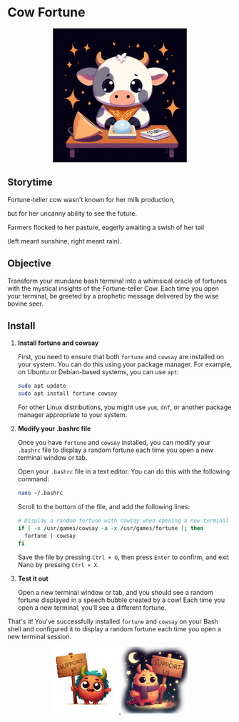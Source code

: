 # Cow Fortune

<div style="text-align:center;">
  <img src="https://github.com/Vitrua/images/blob/main/misc/cowfortune.jpg?raw=true" alt="misc" width="300" height="300">
</div>

## Storytime
Fortune-teller cow wasn't known for her milk production,

but for her uncanny ability to see the future. 

Farmers flocked to her pasture, eagerly awaiting a swish of her tail 

(left meant sunshine, right meant rain). 

## Objective

Transform your mundane bash terminal into a whimsical oracle of fortunes with the mystical insights of the Fortune-teller Cow. Each time you open your terminal, be greeted by a prophetic message delivered by the wise bovine seer.

## Install

1. **Install fortune and cowsay**
    
    First, you need to ensure that both `fortune` and `cowsay` are installed on your system. You can do this using your package manager. For example, on Ubuntu or Debian-based systems, you can use `apt`:
    
    ```bash
    sudo apt update
    sudo apt install fortune cowsay
    ```
    
    For other Linux distributions, you might use `yum`, `dnf`, or another package manager appropriate to your system.
    
2. **Modify your .bashrc file**
    
    Once you have `fortune` and `cowsay` installed, you can modify your `.bashrc` file to display a random fortune each time you open a new terminal window or tab.
    
    Open your `.bashrc` file in a text editor. You can do this with the following command:
    
    ```bash
    nano ~/.bashrc
    ```
    
    Scroll to the bottom of the file, and add the following lines:
    
    ```bash
    # Display a random fortune with cowsay when opening a new terminal
    if [ -x /usr/games/cowsay -a -x /usr/games/fortune ]; then
      fortune | cowsay
    fi
    ```
    
    Save the file by pressing `Ctrl + O`, then press `Enter` to confirm, and exit Nano by pressing `Ctrl + X`.
    
3. **Test it out**
    
    Open a new terminal window or tab, and you should see a random fortune displayed in a speech bubble created by a cow! Each time you open a new terminal, you'll see a different fortune.
    
That's it! You've successfully installed `fortune` and `cowsay` on your Bash shell and configured it to display a random fortune each time you open a new terminal session.
    
<div style="text-align:center;">
  <a href="https://patreon.com/Vitrua">
    <img src="https://github.com/Vitrua/images/blob/main/others/supportmonlight.png?raw=true#only-light" alt="wiz" width="150" height="150">
    <img src="https://github.com/Vitrua/images/blob/main/others/supportmon.png?raw=true#only-dark" alt="wiz" width="150" height="150">
  </a>
</div>
